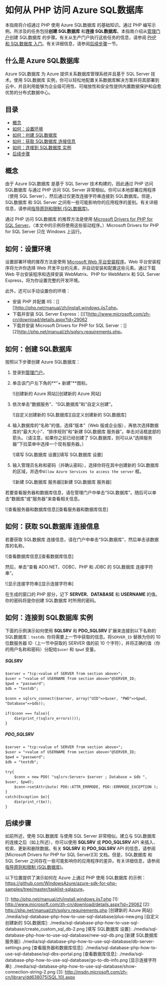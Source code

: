 <properties linkid="develop-php-sql-database" urlDisplayName="SQL数据库" pageTitle="How to use SQL数据库 (PHP) - Azure feature guides" metaKeywords="Azure SQL数据库 PHP, SQL数据库 PHP" description="Learn how to create and connect to an Azure SQL数据库 from PHP." metaCanonical="" services="sql-database" documentationCenter="PHP" title="How to Access Azure SQL数据库 from PHP" authors="robmcm" solutions="" manager="wpickett" editor="mollybos" videoId="" scriptId="" />
<tags ms.service="sql-database"
    ms.date="03/25/2015"
    wacn.date="04/11/2015"
    />

# 如何从 PHP 访问 Azure SQL数据库

本指南将介绍通过 PHP 使用 Azure SQL数据库 的基础知识。通过 PHP 编写示例。所涉及的任务包括**创建 SQL数据库** 和**连接 SQL数据库**。本指南介绍从[管理门户][管理门户]创建 SQL数据库 的步骤。有关从生产门户执行这些任务的信息，请参阅 [PHP 和 SQL数据库 入门][PHP 和 SQL数据库 入门]。有关详细信息，请参阅[后续步骤][后续步骤]一节。

## 什么是 Azure SQL数据库

Azure SQL数据库 为 Azure 提供关系数据库管理系统并且基于 SQL Server 技术。使用 SQL数据库 实例，你可以轻松地配置关系数据库解决方案并将其部署到云中，并且利用能够为企业级可用性、可缩放性和安全性提供内置数据保护和自愈优势的分布式数据中心。

## 目录

-   [概念][概念]
-   [如何：设置环境][如何：设置环境]
-   [如何：创建 SQL数据库][如何：创建 SQL数据库]
-   [如何：获取 SQL数据库 连接信息][如何：获取 SQL数据库 连接信息]
-   [如何：连接到 SQL数据库 实例][如何：连接到 SQL数据库 实例]
-   [后续步骤][后续步骤]

## <span id="Concepts"></span></a>概念

由于 Azure SQL数据库 是基于 SQL Server 技术构建的，因此通过 PHP 访问 SQL数据库 与通过 PHP 访问 SQL Server 非常相似。你可以本地部署应用程序（使用 SQL Server），然后通过仅更改连接字符串连接到 SQL数据库。但是，SQL数据库 和 SQL Server 之间有一些可能影响你的应用程序的差别。有关详细信息，请参阅[指导原则和限制 (SQL数据库)][指导原则和限制 (SQL数据库)]。

通过 PHP 访问 SQL数据库 的推荐方法是使用 [Microsoft Drivers for PHP for SQL Server][Microsoft Drivers for PHP for SQL Server]。（本文中的示例将使用这些驱动程序。）Microsoft Drivers for PHP for SQL Server 只在 Windows 上运行。

## <span id="Setup"></span></a>如何：设置环境

设置部署环境的推荐方法是使用 [Microsoft Web 平台安装程序][Microsoft Web 平台安装程序]。Web 平台安装程序将允许你选择 Web 开发平台的元素，并自动安装和配置这些元素。通过下载 Web 平台安装程序和选择安装 WebMatrix、PHP for WebMatrix 和 SQL Server Express，将为你设置完整的开发环境。

此外，还可以手动设置你的环境：

-   安装 PHP 并配置 IIS：[][]<http://php.net/manual/zh/install.windows.iis7.php></a>。
-   下载并安装 SQL Server Express：[][1]<http://www.microsoft.com/zh-cn/download/details.aspx?id=29062></a>
-   下载并安装 Microsoft Drivers for PHP for SQL Server：[][2]<http://php.net/manual/zh/sqlsrv.requirements.php></a>。

## <span id="CreateServer"></span></a>如何：创建 SQL数据库

按照以下步骤创建 Azure SQL数据库：

1.  登录到[管理门户][管理门户]。
2.  单击该门户左下角的**“+ 新建”**图标。

    ![创建新的 Azure 网站][创建新的 Azure 网站]

3.  依次单击“数据服务”、“SQL数据库”和“自定义创建”。

    ![自定义创建新的 SQL数据库][自定义创建新的 SQL数据库]

4.  输入数据库的“名称”的值，选择“版本”（Web 版或企业版），再依次选择数据库的“最大大小”、“排序规则”和“新建 SQL数据库 服务器”。单击对话框底部的箭头。（请注意，如果你之前已经创建了 SQL数据库，则可以从“选择服务器”下拉菜单中选择一个现有服务器。）

    ![填写 SQL数据库 设置][填写 SQL数据库 设置]

5.  输入管理员名称和密码（并确认密码），选择你将在其中创建新的 SQL数据库 的区域，并选中`Allow Azure Services to access the server` 框。

    ![新建 SQL数据库 服务器][新建 SQL数据库 服务器]

若要查看服务器和数据库信息，请在管理门户中单击“SQL数据库”。随后可以单击“数据库”或“服务器”来查看相关信息。

![查看服务器和数据库信息][查看服务器和数据库信息]

## <span id="ConnectionInfo"></span></a>如何：获取 SQL数据库 连接信息

若要获取 SQL数据库 连接信息，请在门户中单击“SQL数据库”，然后单击该数据库的名称。

![查看数据库信息][查看数据库信息]

然后，单击“查看 ADO.NET、ODBC、PHP 和 JDBC 的 SQL数据库 连接字符串”。

![显示连接字符串][显示连接字符串]

在生成的窗口的 PHP 部分，记下 **SERVER**、**DATABASE** 和 **USERNAME** 的值。你的密码将是你创建 SQL数据库 时所用的密码。

## <span id="Connect"></span></a>如何：连接到 SQL数据库 实例

下面的示例演示如何使用 **SQLSRV** 和 **PDO\_SQLSRV** 扩展来连接到以下名称的 SQL数据库：`testdb`. 你将需要上一节中获取的信息。将`SERVER_ID` 替换为你的 10 位数服务器 ID（上一节中获取的 SERVER 值的前 10 个字符），并将正确的值（你的用户名称和密码）分配给`$user` 和 `$pwd` 变量。

##### SQLSRV

    $server = "tcp:<value of SERVER from section above>";
    $user = "<value of USERNAME from section above>"@SERVER_ID;
    $pwd = "password";
    $db = "testdb";

    $conn = sqlsrv_connect($server, array("UID"=>$user, "PWD"=>$pwd, "Database"=>$db));

    if($conn === false){
        die(print_r(sqlsrv_errors()));
    }

##### PDO\_SQLSRV

    $server = "tcp:<value of SERVER from section above>";
    $user = "<value of USERNAME from section above>"@SERVER_ID;
    $pwd = "password";
    $db = "testdb";

    try{
        $conn = new PDO( "sqlsrv:Server= $server ; Database = $db ", $user, $pwd);
        $conn->setAttribute( PDO::ATTR_ERRMODE, PDO::ERRMODE_EXCEPTION );
    }
    catch(Exception $e){
        die(print_r($e));
    }

## <span id="NextSteps"></span></a>后续步骤

如前所述，使用 SQL数据库 与使用 SQL Server 非常相似。建立与 SQL数据库 的连接之后（如上所述），你可以使用 **SQLSRV** 或 **PDO\_SQLSRV** API 来插入、检索、更新和删除数据。有关 **SQLSRV** 和 **PDO\_SQLSRV** API 的信息，请参阅 [Microsoft Drivers for PHP for SQL Server][3] 文档。但是，SQL数据库 和 SQL Server 之间存在一些可能影响你的应用程序的差异。有关详细信息，请参阅[指导原则和限制 (SQL数据库)][指导原则和限制 (SQL数据库)]。

以下位置提供了演示如何在 Azure 上通过 PHP 使用 SQL数据库 的示例：<https://github.com/WindowsAzure/azure-sdk-for-php-samples/tree/master/tasklist-sqlazure>。

  [管理门户]: https://manage.windowsazure.cn
  [PHP 和 SQL数据库 入门]: http://blogs.msdn.com/b/brian_swan/archive/2010/02/12/getting-started-with-php-and-sql-azure.aspx
  [后续步骤]: #NextSteps
  [概念]: #Concepts
  [如何：设置环境]: #Setup
  [如何：创建 SQL数据库]: #CreateServer
  [如何：获取 SQL数据库 连接信息]: #ConnectionInfo
  [如何：连接到 SQL数据库 实例]: #Connect
  [指导原则和限制 (SQL数据库)]: http://msdn.microsoft.com/zh-cn/library/windowsazure/ff394102.aspx
  [Microsoft Drivers for PHP for SQL Server]: https://www.microsoft.com/zh-CN/download/en/details.aspx?id=20098
  [Microsoft Web 平台安装程序]: http://go.microsoft.com/fwlink/?LinkId=253447
  []: http://php.net/manual/zh/install.windows.iis7.php
  [1]: http://www.microsoft.com/zh-cn/download/details.aspx?id=29062
  [2]: http://php.net/manual/zh/sqlsrv.requirements.php
  [创建新的 Azure 网站]: ./media/sql-database-php-how-to-use-sql-database/plus-new.png
  [自定义创建新的 SQL数据库]: ./media/sql-database-php-how-to-use-sql-database/create_custom_sql_db-2.png
  [填写 SQL数据库 设置]: ./media/sql-database-php-how-to-use-sql-database/new-sql-db.png
  [新建 SQL数据库 服务器]: ./media/sql-database-php-how-to-use-sql-database/db-server-settings.png
  [查看服务器和数据库信息]: ./media/sql-database-php-how-to-use-sql-database/sql-dbs-portal.png
  [查看数据库信息]: ./media/sql-database-php-how-to-use-sql-database/go-to-db-info.png
  [显示连接字符串]: ./media/sql-database-php-how-to-use-sql-database/show-connection-string-2.png
  [3]: http://msdn.microsoft.com/zh-cn/library/dd638075(SQL.10).aspx
